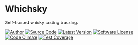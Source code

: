 # Whichsky
Self-hosted whisky tasting tracking.

[![Author](http://img.shields.io/badge/author-@tw2113-blue.svg?style=flat-square)](https://twitter.com/tw2113)
[![Source Code](http://img.shields.io/badge/source-tw2113/whichsky-blue.svg?style=flat-square)](https://github.com/tw2113/whichsky)
[![Latest Version](https://img.shields.io/github/release/tw2113/whichsky.svg?style=flat-square)](https://github.com/tw2113/whichsky/releases)
[![Software License](https://img.shields.io/badge/license-MIT-brightgreen.svg?style=flat-square)](LICENSE.md)
[![Code Climate](https://codeclimate.com/github/tw2113/whichsky/badges/gpa.svg)](https://codeclimate.com/github/tw2113/whichsky)
[![Test Coverage](https://codeclimate.com/github/tw2113/whichsky/badges/coverage.svg)](https://codeclimate.com/github/tw2113/whichsky/coverage)
